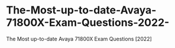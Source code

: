 # The-Most-up-to-date-Avaya-71800X-Exam-Questions-2022-
The Most up-to-date Avaya 71800X Exam Questions [2022]
